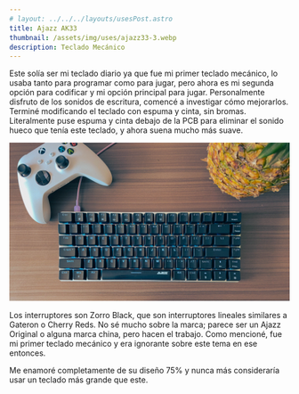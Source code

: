 ```yaml
---
# layout: ../../../layouts/usesPost.astro
title: Ajazz AK33
thumbnail: /assets/img/uses/ajazz33-3.webp
description: Teclado Mecánico
---
```


Este solía ser mi teclado diario ya que fue mi primer teclado mecánico, lo usaba tanto para programar como para jugar, pero ahora es mi segunda opción para codificar y mi opción principal para jugar.
Personalmente disfruto de los sonidos de escritura, comencé a investigar cómo mejorarlos. Terminé modificando el teclado con espuma y cinta, sin bromas. Literalmente puse espuma y cinta debajo de la PCB para eliminar el sonido hueco que tenía este teclado, y ahora suena mucho más suave.


![ajazz33-1.webp](/assets/img/uses/ajazz33-1.webp)

Los interruptores son Zorro Black, que son interruptores lineales similares a Gateron o Cherry Reds. No sé mucho sobre la marca; parece ser un Ajazz Original o alguna marca china, pero hacen el trabajo. Como mencioné, fue mi primer teclado mecánico y era ignorante sobre este tema en ese entonces.

Me enamoré completamente de su diseño 75% y nunca más consideraría usar un teclado más grande que este.

